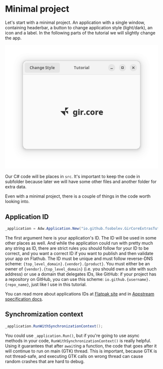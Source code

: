 # Minimal project

Let's start with a minimal project. An application with a single window, containing headerbar, a button to change application style (light/dark), an icon and a label. In the following parts of the tutorial we will slightly change the app.

![](../Screenshots/1.png)

Our C# code will be places in `src`. It's important to keep the code in subfolder because later we will have some other files and another folder for extra data.

Even with a minimal project, there is a couple of things in the code worth looking into.

## Application ID

```csharp
_application = Adw.Application.New("io.github.fsobolev.GirCoreExtrasTutorial", Gio.ApplicationFlags.DefaultFlags);
```

The first argument here is your application's ID. The ID will be used in some other places as well. And while the application could run with pretty much any string as ID, there are strict rules you should follow for your ID to be correct, and you want a correct ID if you want to publish and then validate your app on Flathub. The ID must be unique and must follow reverse-DNS scheme: `{top_level_domain}.{vendor}.{product}`. You must either be an owner of `{vendor}.{top_level_domain}` (i.e. you should own a site with such address) or use a domain that delegates IDs, like GitHub: if your project has a repository on GitHub, you can use this scheme: `io.github.{username}.{repo_name}`, just like I use in this tutorial.

You can read more about applications IDs at [Flatpak site](https://docs.flatpak.org/en/latest/conventions.html#application-ids) and in [Appstream specification docs](https://www.freedesktop.org/software/appstream/docs/chap-Metadata.html#tag-id-generic).

## Synchromization context

```csharp
_application.RunWithSynchronizationContext();
```

You could use `_application.Run()`, but if you're going to use async methods in your code, `RunWithSynchronizationContext()` is really helpful. Using it guarantees that after `await`ing a function, the code that goes after it will continue to run on main (GTK) thread. This is important, because GTK is not thread-safe, and executing GTK calls on wrong thread can cause random crashes that are hard to debug.